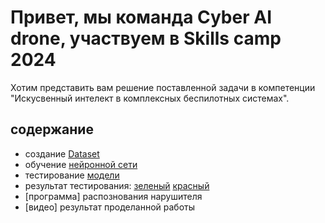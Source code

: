 # Привет, мы команда Cyber AI drone, участвуем в Skills camp 2024

Хотим представить вам решение поставленной задачи в компетенции "Искусвенный интелект в комплексных беспилотных системах".
## содержание
* создание [Dataset](https://github.com/Artem1557/hackathon_skills_camp_2024/blob/main/Cyber_AI_drone/Data_Cyber_AI_drone.zip)
* обучение [нейронной сети](https://github.com/Artem1557/hackathon_skills_camp_2024/blob/main/Cyber_AI_drone/Model_Cyber_AI_drone.pt)
* тестирование [модели](https://github.com/Artem1557/hackathon_skills_camp_2024/blob/main/Cyber_AI_drone/Test_Cyber_AI_drone.py)
* результат тестирования: [зеленый](https://github.com/Artem1557/hackathon_skills_camp_2024/blob/main/Cyber_AI_drone/Result_Cyber_AI_drone.jpeg) [красный]()
* [программа] распознования нарушителя
* [видео] результат проделанной работы


